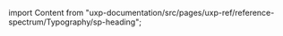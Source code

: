 
import Content from "uxp-documentation/src/pages/uxp-ref/reference-spectrum/Typography/sp-heading";

<Content query="product=xd"/>
